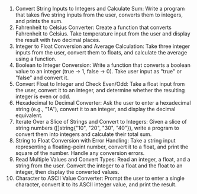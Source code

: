 1. Convert String Inputs to Integers and Calculate Sum:
   Write a program that takes five string inputs from the user, converts them to integers, and prints the sum.
2. Fahrenheit to Celsius Converter:
   Create a function that converts Fahrenheit to Celsius. Take temperature input from the user and display the result with two decimal places.
3. Integer to Float Conversion and Average Calculation:
   Take three integer inputs from the user, convert them to floats, and calculate the average using a function.
4. Boolean to Integer Conversion:
   Write a function that converts a boolean value to an integer (true -> 1, false -> 0). Take user input as "true" or "false" and convert it.
5. Convert Float to Integer and Check Even/Odd:
   Take a float input from the user, convert it to an integer, and determine whether the resulting integer is even or odd.
6. Hexadecimal to Decimal Converter:
   Ask the user to enter a hexadecimal string (e.g., "1A"), convert it to an integer, and display the decimal equivalent.
7. Iterate Over a Slice of Strings and Convert to Integers:
   Given a slice of string numbers ([]string{"10", "20", "30", "40"}), write a program to convert them into integers and calculate their total sum.
8. String to Float Conversion with Error Handling:
   Take a string input representing a floating-point number, convert it to a float, and print the square of the number. Handle any conversion errors.
9. Read Multiple Values and Convert Types:
   Read an integer, a float, and a string from the user. Convert the integer to a float and the float to an integer, then display the converted values.
10. Character to ASCII Value Converter:
    Prompt the user to enter a single character, convert it to its ASCII integer value, and print the result.
